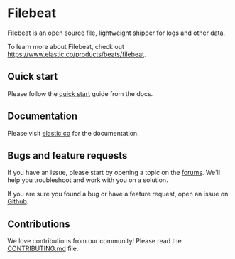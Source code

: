 # Filebeat

Filebeat is an open source file, lightweight shipper for logs and other data.

To learn more about Filebeat, check out https://www.elastic.co/products/beats/filebeat.

## Quick start

Please follow the [quick start](https://www.elastic.co/guide/en/beats/filebeat/current/filebeat-installation-configuration.html)
guide from the docs.

## Documentation

Please visit [elastic.co](https://www.elastic.co/guide/en/beats/filebeat/current/index.html)
 for the documentation.


## Bugs and feature requests

If you have an issue, please start by opening a topic on the
[forums](https://discuss.elastic.co/c/beats/filebeat). We'll help you
troubleshoot and work with you on a solution.

If you are sure you found a bug or have a feature request, open an issue on
[Github](https://github.com/elastic/beats/issues).

## Contributions

We love contributions from our community! Please read the
[CONTRIBUTING.md](../CONTRIBUTING.md) file.

